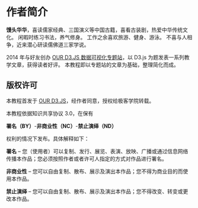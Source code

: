 # 作者简介

**馒头华华**，喜读儒家经典、三国演义等中国古籍，喜看古装剧，热爱中华传统文化。
闲暇时练习书法，养气修身。
工作之余喜欢旅游、健身、游泳。
不喜与人相争，近来潜心研读儒佛道三家学说。

2014 年与好友创办 [OUR D3.JS 数据可视化专题站](http://www.ourd3js.com/)，以 D3.js 为题发表一系列教学文章，获得读者好评。
本教程即以专题站的文章为基础，整理简化而成。

## 版权许可

本教程首发于 [OUR D3.JS](http://www.ourd3js.com/)，经作者同意，授权给极客学院转载。

本教程依据知识共享协议 3.0，在保有

**署名（BY）**-**非商业性（NC）**-**禁止演绎（ND）**

权利的情况下发布。具体解释如下：

**署名** – 您（使用者）可以复制、发行、展览、表演、放映、广播或通过信息网络传播本作品；您必须按照作者或者许可人指定的方式对作品进行署名。

**非商业性** – 您可以自由复制、散布、展示及演出本作品；您不得为商业目的而使用本作品。

**禁止演绎** – 您可以自由复制、散布、展示及演出本作品；您不得改变、转变或更改本作品。
